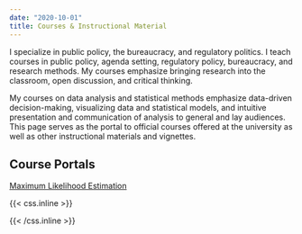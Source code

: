 ```yaml
---
date: "2020-10-01"
title: Courses & Instructional Material
---
```


I specialize in public policy, the bureaucracy, and regulatory politics. I teach courses in public policy, agenda setting, regulatory policy, bureaucracy, and research methods. My courses emphasize bringing research into the classroom, open discussion, and critical thinking.

My courses on data analysis and statistical methods emphasize data-driven decision-making, visualizing data and statistical models, and intuitive presentation and communication of analysis to general and lay audiences. This page serves as the portal to official courses offered at the university as well as other instructional materials and vignettes.

## Course Portals

[Maximum Likelihood Estimation](mle/)

{{< css.inline >}}
<style>
.canon { background: white; width: 100%; height: auto;}
</style>
{{< /css.inline >}}